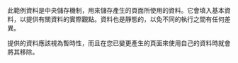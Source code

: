 ﻿此範例資料是中央儲存機制，用來儲存產生的頁面所使用的資料。它會填入基本資料，以提供有關資料的實際觀點。資料也是靜態的，以免不同的執行之間有任何差異。

提供的資料應該視為暫時性，而且在您已變更產生的頁面來使用自己的資料時就會將其移除。
